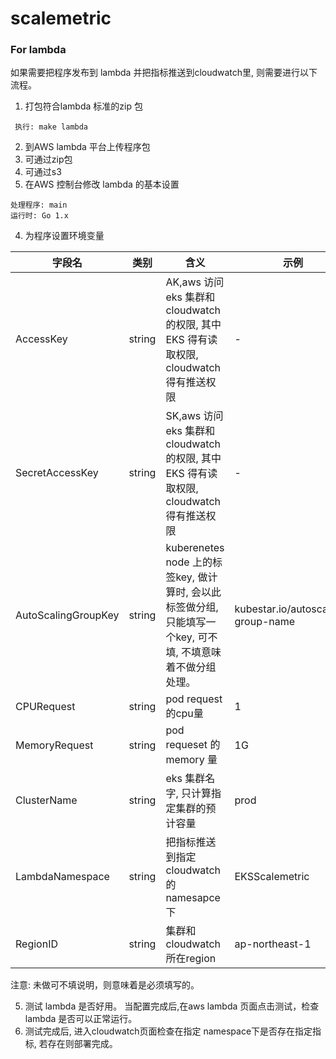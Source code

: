 # scalemetric


### For lambda

 如果需要把程序发布到 lambda 并把指标推送到cloudwatch里, 则需要进行以下流程。

1. 打包符合lambda 标准的zip 包
```
 执行: make lambda
```
2. 到AWS lambda 平台上传程序包
  1. 可通过zip包
  2. 可通过s3
3. 在AWS 控制台修改 lambda 的基本设置
```
处理程序: main
运行时: Go 1.x
```
4. 为程序设置环境变量

| 字段名 | 类别 | 含义 | 示例|
|-|-|-|-|
|AccessKey | string | AK,aws 访问eks 集群和cloudwatch 的权限, 其中EKS 得有读取权限, cloudwatch 得有推送权限| -|
|SecretAccessKey | string |SK,aws 访问eks 集群和cloudwatch 的权限, 其中EKS 得有读取权限, cloudwatch 得有推送权限| - |
|AutoScalingGroupKey | string | kuberenetes node 上的标签key, 做计算时, 会以此标签做分组, 只能填写一个key, 可不填, 不填意味着不做分组处理。| kubestar.io/autoscaling-group-name|
|CPURequest | string | pod request 的cpu量 | 1|
|MemoryRequest | string | pod requeset 的 memory 量|1G|
|ClusterName  |string | eks 集群名字, 只计算指定集群的预计容量| prod|
|LambdaNamespace | string | 把指标推送到指定cloudwatch 的namesapce 下| EKSScalemetric|
|RegionID | string| 集群和cloudwatch 所在region  | ap-northeast-1

注意: 未做可不填说明，则意味着是必须填写的。

5. 测试 lambda 是否好用。
    当配置完成后,在aws lambda 页面点击测试，检查lambda 是否可以正常运行。
6. 测试完成后, 进入cloudwatch页面检查在指定 namespace下是否存在指定指标, 若存在则部署完成。


